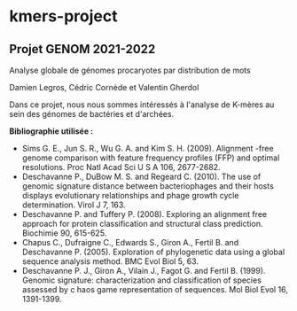 # kmers-project

## Projet GENOM 2021-2022
Analyse globale de génomes procaryotes par distribution de mots

Damien Legros, Cédric Cornède et Valentin Gherdol

Dans ce projet, nous nous sommes intéressés à l'analyse de K-mères au sein des génomes de bactéries et d'archées.

**Bibliographie utilisée :**
- Sims G. E., Jun S. R., Wu G. A. and Kim S. H. (2009). Alignment -free genome comparison with feature frequency profiles (FFP) and optimal resolutions. Proc Natl Acad Sci U S A 106, 2677-2682.
- Deschavanne P., DuBow M. S. and Regeard C. (2010). The use of genomic signature distance between bacteriophages and their hosts displays evolutionary relationships and phage growth cycle determination. Virol J 7, 163.
- Deschavanne P. and Tuffery P. (2008). Exploring an alignment free approach for protein classification and structural class prediction. Biochimie 90, 615-625.
- Chapus C., Dufraigne C., Edwards S., Giron A., Fertil B. and Deschavanne P. (2005). Exploration of phylogenetic data using a global sequence analysis method. BMC Evol Biol 5, 63.
- Deschavanne P. J., Giron A., Vilain J., Fagot G. and Fertil B. (1999). Genomic signature: characterization and classification of species assessed by c haos game representation of sequences. Mol Biol Evol 16, 1391-1399.
